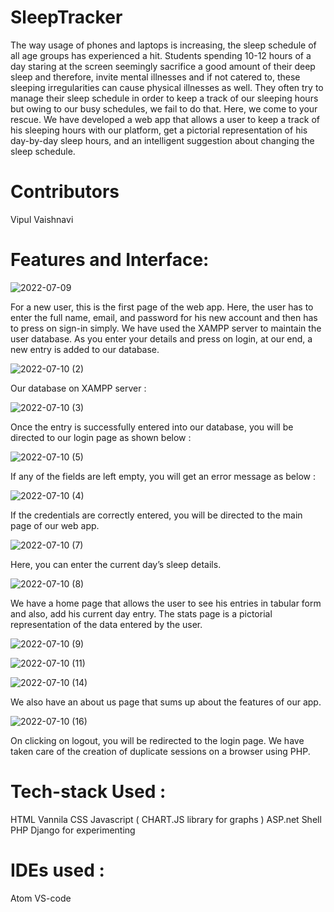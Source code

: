 # SleepTracker

The way usage of phones and laptops is increasing, the sleep schedule of all age
groups has experienced a hit. Students spending 10-12 hours of a day staring at
the screen seemingly sacrifice a good amount of their deep sleep and therefore,
invite mental illnesses and if not catered to, these sleeping irregularities can
cause physical illnesses as well. They often try to manage their sleep schedule in
order to keep a track of our sleeping hours but owing to our busy schedules, we
fail to do that. Here, we come to your rescue. We have developed a web app
that allows a user to keep a track of his sleeping hours with our platform, get a
pictorial representation of his day-by-day sleep hours, and an intelligent
suggestion about changing the sleep schedule.

# Contributors

Vipul
Vaishnavi

# Features and Interface:

![2022-07-09](https://github.com/DaveVaishnavi/SleepTracker/assets/99636505/a10f4d56-103c-45b4-9d65-902c33b88105)

For a new user, this is the first page of the web app. Here, the user has to enter
the full name, email, and password for his new account and then has to press
on sign-in simply.
We have used the XAMPP server to maintain the user database. As you enter
your details and press on login, at our end, a new entry is added to our database. 

![2022-07-10 (2)](https://github.com/DaveVaishnavi/SleepTracker/assets/99636505/b8c4a211-bbc0-49b8-95d5-ad01371d2674)

Our database on XAMPP server :

![2022-07-10 (3)](https://github.com/DaveVaishnavi/SleepTracker/assets/99636505/aef6afec-b12f-476a-a3c2-4842c3913bbe)

Once the entry is successfully entered into our database, you will be directed to
our login page as shown below :

![2022-07-10 (5)](https://github.com/DaveVaishnavi/SleepTracker/assets/99636505/b4378be8-a32d-4ee1-8d77-7198655e8295)

If any of the fields are left empty, you will get an error message as below :

![2022-07-10 (4)](https://github.com/DaveVaishnavi/SleepTracker/assets/99636505/552baab5-eeef-48e8-98f9-630dd570bc65)

If the credentials are correctly entered, you will be directed to the main page of
our web app.

![2022-07-10 (7)](https://github.com/DaveVaishnavi/SleepTracker/assets/99636505/162cfe2e-7863-42a3-b3c1-8cc0b18003e2)

Here, you can enter the current day’s sleep details.

![2022-07-10 (8)](https://github.com/DaveVaishnavi/SleepTracker/assets/99636505/d3b0e9aa-9d0e-46d3-8daa-649547b5b659)

We have a home page that allows the user to see his entries in tabular form and
also, add his current day entry. The stats page is a pictorial representation of the
data entered by the user.

![2022-07-10 (9)](https://github.com/DaveVaishnavi/SleepTracker/assets/99636505/4a5190cf-5668-4f1d-a003-4d54fd14f0ac)

![2022-07-10 (11)](https://github.com/DaveVaishnavi/SleepTracker/assets/99636505/0f5b51bf-7c79-4386-a250-e011d3f7d167)

![2022-07-10 (14)](https://github.com/DaveVaishnavi/SleepTracker/assets/99636505/0b66836c-1927-4cd0-8b4d-a1cdeb6a4356)

We also have an about us page that sums up about the features of our app.

![2022-07-10 (16)](https://github.com/DaveVaishnavi/SleepTracker/assets/99636505/91c251b5-786c-4bd3-8f33-9a70c74ff0a8)

On clicking on logout, you will be redirected to the login page.
We have taken care of the creation of duplicate sessions on a browser using
PHP.

# Tech-stack Used :
HTML
Vannila CSS
Javascript ( CHART.JS library for graphs )
ASP.net
Shell
PHP
Django for experimenting

# IDEs used :
Atom
VS-code

